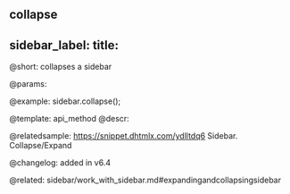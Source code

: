 collapse
---
sidebar_label: 
title: 
---          

@short: collapses a sidebar


@params:




@example:
sidebar.collapse();


@template: api_method
@descr:

@relatedsample: https://snippet.dhtmlx.com/ydlltdq6	Sidebar. Collapse/Expand



@changelog: added in v6.4


@related: sidebar/work_with_sidebar.md#expandingandcollapsingsidebar